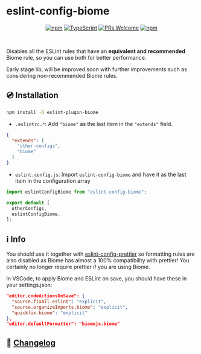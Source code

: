 # eslint-config-biome

<div align="center">

[![npm](https://img.shields.io/npm/v/eslint-config-biome)](https://www.npmjs.com/package/eslint-config-biome)
[![TypeScript](https://badgen.net/npm/types/env-var)](http://www.typescriptlang.org/)
[![PRs Welcome](https://img.shields.io/badge/PRs-welcome-brightgreen.svg?style=flat-square)](http://makeapullrequest.com)
[![npm](https://img.shields.io/npm/dm/eslint-config-biome)](https://www.npmjs.com/package/eslint-config-biome)

</div>

<br/>

Disables all the ESLint rules that have an **equivalent and recommended** Biome rule, so you can use both for better performance.

Early stage lib, will be improved soon with further improvements such as considering non-recommended Biome rules.

## 💿 Installation

```bash
npm install -D eslint-plugin-biome
```

- `.eslintrc.*`: Add `"biome"` as the last item in the `"extends"` field.

```json
{
  "extends": [
    "other-configs",
    "biome"
  ]
}
```

- `eslint.config.js`: Import `eslint-config-biome` and have it as the last item in the configuration array

```js
import eslintConfigBiome from "eslint-config-biome";

export default [
  otherConfigs,
  eslintConfigBiome,
];
```

## ℹ️ Info

You should use it together with [eslint-config-prettier](https://github.com/prettier/eslint-config-prettier) so formatting rules are also disabled as Biome has almost a 100% compatibility with prettier! You certainly no longer require prettier if you are using Biome.

In VSCode, to apply Biome and ESLint on save, you should have these in your settings.json:

```json
"editor.codeActionsOnSave": {
  "source.fixAll.eslint": "explicit",
  "source.organizeImports.biome": "explicit",
  "quickfix.biome": "explicit"
},
"editor.defaultFormatter": "biomejs.biome"
```


## 📰 [Changelog](CHANGELOG.md)
